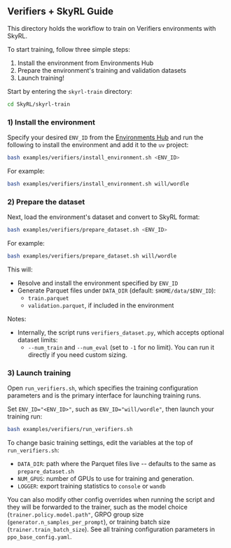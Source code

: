 ## Verifiers + SkyRL Guide

This directory holds the workflow to train on Verifiers environments with SkyRL.

To start training, follow three simple steps:
1) Install the environment from Environments Hub
2) Prepare the environment's training and validation datasets
3) Launch training!

Start by entering the `skyrl-train` directory:
```bash
cd SkyRL/skyrl-train
```

### 1) Install the environment
Specify your desired `ENV_ID` from the [Environments Hub](https://app.primeintellect.ai/dashboard/environments) and run the following to install the environment and add it to the `uv` project:
```bash
bash examples/verifiers/install_environment.sh <ENV_ID>
```
For example:
```bash
bash examples/verifiers/install_environment.sh will/wordle
```

### 2) Prepare the dataset
Next, load the environment's dataset and convert to SkyRL format:
```bash
bash examples/verifiers/prepare_dataset.sh <ENV_ID>
```
For example:
```bash
bash examples/verifiers/prepare_dataset.sh will/wordle
```
This will:
- Resolve and install the environment specified by `ENV_ID`
- Generate Parquet files under `DATA_DIR` (default: `$HOME/data/$ENV_ID`):
  - `train.parquet`
  - `validation.parquet`, if included in the environment

Notes:
- Internally, the script runs `verifiers_dataset.py`, which accepts optional dataset limits:
  - `--num_train` and `--num_eval` (set to `-1` for no limit). You can run it directly if you need custom sizing.

### 3) Launch training
Open `run_verifiers.sh`, which specifies the training configuration parameters and is the primary interface for launching training runs.

Set `ENV_ID="<ENV_ID>"`, such as `ENV_ID="will/wordle"`, then launch your training run:

```bash
bash examples/verifiers/run_verifiers.sh
```

To change basic training settings, edit the variables at the top of `run_verifiers.sh`:
- `DATA_DIR`: path where the Parquet files live -- defaults to the same as `prepare_dataset.sh`
- `NUM_GPUS`: number of GPUs to use for training and generation.
- `LOGGER`: export training statistics to `console` or `wandb`

You can also modify other config overrides when running the script and they will be forwarded to the trainer, such as the model choice (`trainer.policy.model.path"`, GRPO group size (`generator.n_samples_per_prompt`), or training batch size (`trainer.train_batch_size`). See all training configuration parameters in `ppo_base_config.yaml`.
